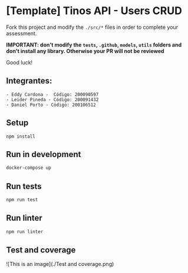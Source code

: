 # [Template] Tinos API - Users CRUD

Fork this project and modify the `./src/*` files in order to complete your assessment.

**IMPORTANT: don't modify the `tests`, `.github`, `models`, `utils` folders and don't install any library. Otherwise your PR will not be reviewed**

Good luck!

## Integrantes:
```
- Eddy Cardona -  Código: 200090597
- Leider Pineda - Código: 200091432
- Daniel Porto - Código: 200106512
```

## Setup
```
npm install
```

## Run in development
```bash
docker-compose up
```

## Run tests
```bash
npm run test
```

## Run linter
```bash
npm run linter
```

## Test and coverage
![This is an image](./Test and coverage.png)
